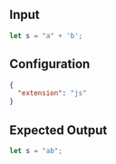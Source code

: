 
## Input
```javascript input
let s = "a" + 'b';
```

## Configuration
```json configuration
{
  "extension": "js"
}
```

## Expected Output
```javascript expected output
let s = "ab";
```
